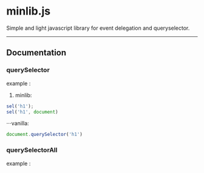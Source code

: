 # minlib.js

Simple and light javascript library for event delegation and queryselector.

- - - -

## Documentation

### querySelector 

example :

1. minlib:
  ```javascript
  sel('h1');
  sel('h1', document)
  ```
⋅⋅⋅vanilla:
  ```javascript
  document.querySelector('h1')
  ```

### querySelectorAll

example :